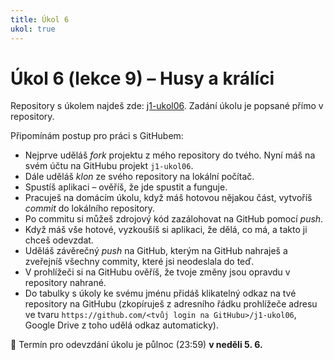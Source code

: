 ```yaml
---
title: Úkol 6
ukol: true
---
```

# Úkol 6 (lekce 9) – Husy a králíci

Repository s úkolem najdeš zde: [j1-ukol06](https://github.com/FilipJirsak-Czechitas/j1-ukol06). Zadání úkolu je popsané přímo v repository.

Připomínám postup pro práci s GitHubem:
- Nejprve uděláš *fork* projektu z mého repository do tvého. Nyní máš na svém účtu na GitHubu projekt `j1-ukol06`.
- Dále uděláš *klon* ze svého repository na lokální počítač.
- Spustíš aplikaci – ověříš, že jde spustit a funguje.
- Pracuješ na domácím úkolu, když máš hotovou nějakou část, vytvoříš *commit* do lokálního repository.
- Po commitu si můžeš zdrojový kód zazálohovat na GitHub pomocí *push*.
- Když máš vše hotové, vyzkoušíš si aplikaci, že dělá, co má, a takto ji chceš odevzdat.
- Uděláš závěrečný *push* na GitHub, kterým na GitHub nahraješ a zveřejníš všechny commity, které jsi neodeslala do teď.
- V prohlížeči si na GitHubu ověříš, že tvoje změny jsou opravdu v repository nahrané.
- Do tabulky s úkoly ke svému jménu přidáš klikatelný odkaz na tvé repository na GitHubu (zkopíruješ z adresního řádku prohlížeče adresu ve tvaru `https://github.com/<tvůj login na GitHubu>/j1-ukol06`, Google Drive z toho udělá odkaz automaticky).

📅 Termín pro odevzdání úkolu je půlnoc (23:59) **v neděli 5. 6.**
